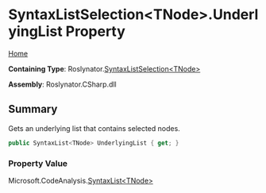 <a name="_top"></a>

# SyntaxListSelection\<TNode>\.UnderlyingList Property

[Home](../../../README.md#_top)

**Containing Type**: Roslynator\.[SyntaxListSelection\<TNode>](../README.md#_top)

**Assembly**: Roslynator\.CSharp\.dll

## Summary

Gets an underlying list that contains selected nodes\.

```csharp
public SyntaxList<TNode> UnderlyingList { get; }
```

### Property Value

Microsoft\.CodeAnalysis\.[SyntaxList\<TNode>](https://docs.microsoft.com/en-us/dotnet/api/microsoft.codeanalysis.syntaxlist-1)

